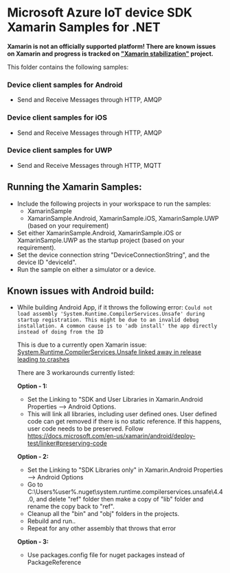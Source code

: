 # Microsoft Azure IoT device SDK Xamarin Samples for .NET

**Xamarin is not an officially supported platform!  There are known issues on Xamarin and progress is tracked on ["Xamarin stabilization"](https://github.com/Azure/azure-iot-sdk-csharp/projects/1) project.**

This folder contains the following samples:

### Device client samples for Android
* Send and Receive Messages through HTTP, AMQP

### Device client samples for iOS
* Send and Receive Messages through HTTP, AMQP

### Device client samples for UWP
* Send and Receive Messages through HTTP, MQTT

## Running the Xamarin Samples:
* Include the following projects in your workspace to run the samples:
    * XamarinSample
    * XamarinSample.Android, XamarinSample.iOS, XamarinSample.UWP (based on your requirement)
* Set either XamarinSample.Android, XamarinSample.iOS or XamarinSample.UWP as the startup project (based on your requirement).
* Set the device connection string "DeviceConnectionString", and the device ID "deviceId".
* Run the sample on either a simulator or a device.

## Known issues with Android build:
* While building Android App, if it throws the following error:
    ```Could not load assembly 'System.Runtime.CompilerServices.Unsafe' during startup registration. This might be due to an invalid debug installation. A common cause is to 'adb install' the app directly instead of doing from the ID```

    This is due to a currently open Xamarin issue: [System.Runtime.CompilerServices.Unsafe linked away in release leading to crashes][xamarin-link]

    There are 3 workarounds currently listed:

    __Option - 1:__

    * Set the Linking to "SDK and User Libraries in Xamarin.Android Properties --> Android Options.
    * This will link all libraries, including user defined ones. User defined code can get removed if there is no static reference. If this happens, user code needs to be preserved. Follow https://docs.microsoft.com/en-us/xamarin/android/deploy-test/linker#preserving-code

    __Option - 2:__

    * Set the Linking to "SDK Libraries only" in Xamarin.Android Properties --> Android Options
    * Go to C:\Users\%user%\.nuget\system.runtime.compilerservices.unsafe\4.4.0, and delete "ref"       folder then make a copy of "lib" folder and rename the copy back to "ref". 
    * Cleanup all the "bin" and "obj" folders in the projects.
    * Rebuild and run..
    * Repeat for any other assembly that throws that error

    __Option - 3:__

    * Use packages.config file for nuget packages instead of PackageReference

    
    [xamarin-link]: https://github.com/xamarin/xamarin-android/issues/1196
